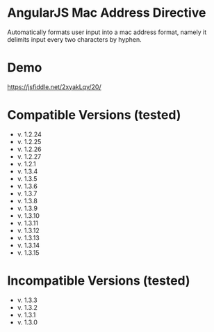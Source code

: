 # AngularJS Mac Address Directive
Automatically formats user input into a mac address format, namely it delimits input every two characters by hyphen.


# Demo
https://jsfiddle.net/2xyakLqv/20/

# Compatible Versions (tested)
- v. 1.2.24
- v. 1.2.25
- v. 1.2.26
- v. 1.2.27
- v. 1.2.1
- v. 1.3.4
- v. 1.3.5
- v. 1.3.6
- v. 1.3.7
- v. 1.3.8
- v. 1.3.9
- v. 1.3.10
- v. 1.3.11
- v. 1.3.12
- v. 1.3.13
- v. 1.3.14
- v. 1.3.15

# Incompatible Versions (tested)
- v. 1.3.3
- v. 1.3.2
- v. 1.3.1
- v. 1.3.0
